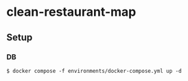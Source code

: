 # clean-restaurant-map

## Setup

### DB

```
$ docker compose -f environments/docker-compose.yml up -d
```
